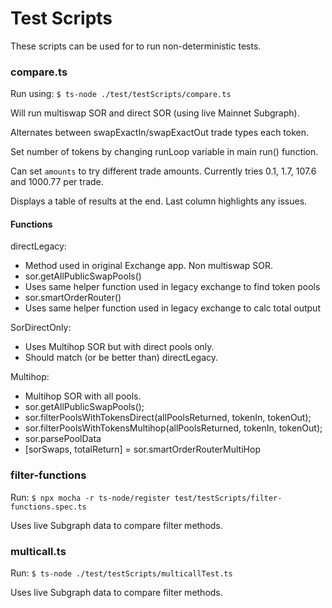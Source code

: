 # Test Scripts

These scripts can be used for to run non-deterministic tests.

### compare.ts

Run using: `$ ts-node ./test/testScripts/compare.ts`

Will run multiswap SOR and direct SOR (using live Mainnet Subgraph).

Alternates between swapExactIn/swapExactOut trade types each token.

Set number of tokens by changing runLoop variable in main run() function.

Can set `amounts` to try different trade amounts. Currently tries 0.1, 1.7, 107.6 and 1000.77 per trade.

Displays a table of results at the end. Last column highlights any issues.

#### Functions

directLegacy:

-   Method used in original Exchange app. Non multiswap SOR.
-   sor.getAllPublicSwapPools()
-   Uses same helper function used in legacy exchange to find token pools
-   sor.smartOrderRouter()
-   Uses same helper function used in legacy exchange to calc total output

SorDirectOnly:

-   Uses Multihop SOR but with direct pools only.
-   Should match (or be better than) directLegacy.

Multihop:

-   Multihop SOR with all pools.
-   sor.getAllPublicSwapPools();
-   sor.filterPoolsWithTokensDirect(allPoolsReturned, tokenIn, tokenOut);
-   sor.filterPoolsWithTokensMultihop(allPoolsReturned, tokenIn, tokenOut);
-   sor.parsePoolData
-   [sorSwaps, totalReturn] = sor.smartOrderRouterMultiHop

### filter-functions

Run: `$ npx mocha -r ts-node/register test/testScripts/filter-functions.spec.ts`

Uses live Subgraph data to compare filter methods.

### multicall.ts

Run: `$ ts-node ./test/testScripts/multicallTest.ts`

Uses live Subgraph data to compare filter methods.
